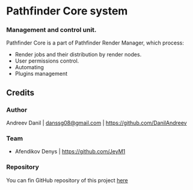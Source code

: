 # Pathfinder Core system
### Management and control unit.
Pathfinder Core is a part of Pathfinder Render Manager, which process:
* Render jobs and their distribution by render nodes.
* User permissions control.
* Automating
* Plugins management

## Credits
### Author
Andreev Danil | danssg08@gmail.com | https://github.com/DanilAndreev
### Team
* Afendikov Denys | https://github.com/JeyM1
### Repository
You can fin GitHub repository of this project [here](https://github.com/Pathfinder-Systems/pathfinder-core)
